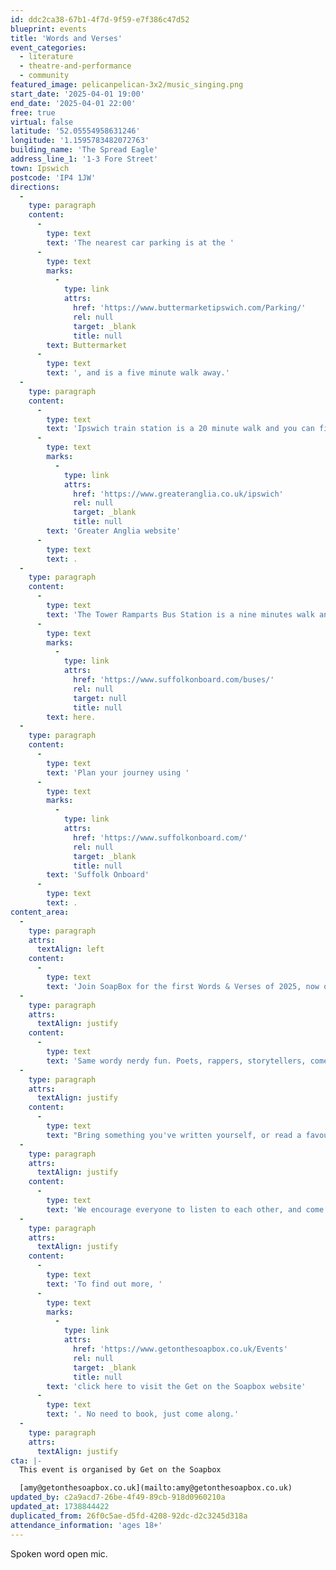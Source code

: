 ```yaml
---
id: ddc2ca38-67b1-4f7d-9f59-e7f386c47d52
blueprint: events
title: 'Words and Verses'
event_categories:
  - literature
  - theatre-and-performance
  - community
featured_image: pelicanpelican-3x2/music_singing.png
start_date: '2025-04-01 19:00'
end_date: '2025-04-01 22:00'
free: true
virtual: false
latitude: '52.05554958631246'
longitude: '1.1595783482072763'
building_name: 'The Spread Eagle'
address_line_1: '1-3 Fore Street'
town: Ipswich
postcode: 'IP4 1JW'
directions:
  -
    type: paragraph
    content:
      -
        type: text
        text: 'The nearest car parking is at the '
      -
        type: text
        marks:
          -
            type: link
            attrs:
              href: 'https://www.buttermarketipswich.com/Parking/'
              rel: null
              target: _blank
              title: null
        text: Buttermarket
      -
        type: text
        text: ', and is a five minute walk away.'
  -
    type: paragraph
    content:
      -
        type: text
        text: 'Ipswich train station is a 20 minute walk and you can find up to date train times on the '
      -
        type: text
        marks:
          -
            type: link
            attrs:
              href: 'https://www.greateranglia.co.uk/ipswich'
              rel: null
              target: _blank
              title: null
        text: 'Greater Anglia website'
      -
        type: text
        text: .
  -
    type: paragraph
    content:
      -
        type: text
        text: 'The Tower Ramparts Bus Station is a nine minutes walk and buses run frequently. See the latest bus timetables '
      -
        type: text
        marks:
          -
            type: link
            attrs:
              href: 'https://www.suffolkonboard.com/buses/'
              rel: null
              target: null
              title: null
        text: here.
  -
    type: paragraph
    content:
      -
        type: text
        text: 'Plan your journey using '
      -
        type: text
        marks:
          -
            type: link
            attrs:
              href: 'https://www.suffolkonboard.com/'
              rel: null
              target: _blank
              title: null
        text: 'Suffolk Onboard'
      -
        type: text
        text: .
content_area:
  -
    type: paragraph
    attrs:
      textAlign: left
    content:
      -
        type: text
        text: 'Join SoapBox for the first Words & Verses of 2025, now on a TUESDAY, and back at our favourite pub THE SPREAD EAGLE, slap bang in the centre of town.'
  -
    type: paragraph
    attrs:
      textAlign: justify
    content:
      -
        type: text
        text: 'Same wordy nerdy fun. Poets, rappers, storytellers, comedians, poetry & prose: All words welcome. 5 minutes each.'
  -
    type: paragraph
    attrs:
      textAlign: justify
    content:
      -
        type: text
        text: "Bring something you've written yourself, or read a favourite piece of writing by someone else (famous or otherwise. Maybe your mate is too shy to perform their own writing?). 5 minutes each. Either sign-up in advance, or sign-up on the day. We'll always keep at least 50% of the spots available to be allocated 'on the day' as we know lots of folks get the confidence to take part once they've experienced our rather special vibe."
  -
    type: paragraph
    attrs:
      textAlign: justify
    content:
      -
        type: text
        text: 'We encourage everyone to listen to each other, and come with your heart and mind open. We usually get around 18 people take part, and around 40 in attendance, and its quite fast paced. We do always have (at least) 4 breaks throughout the event, to create space for nattering and networking.'
  -
    type: paragraph
    attrs:
      textAlign: justify
    content:
      -
        type: text
        text: 'To find out more, '
      -
        type: text
        marks:
          -
            type: link
            attrs:
              href: 'https://www.getonthesoapbox.co.uk/Events'
              rel: null
              target: _blank
              title: null
        text: 'click here to visit the Get on the Soapbox website'
      -
        type: text
        text: '. No need to book, just come along.'
  -
    type: paragraph
    attrs:
      textAlign: justify
cta: |-
  This event is organised by Get on the Soapbox

  [amy@getonthesoapbox.co.uk](mailto:amy@getonthesoapbox.co.uk)
updated_by: c2a9acd7-26be-4f49-89cb-918d0960210a
updated_at: 1738844422
duplicated_from: 26f0c5ae-d5fd-4208-92dc-d2c3245d318a
attendance_information: 'ages 18+'
---
```

Spoken word open mic.